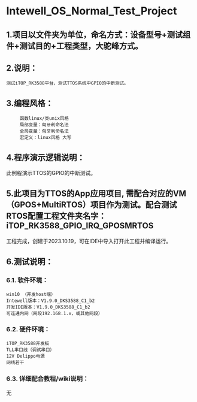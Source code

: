 # Intewell_OS_Normal_Test_Project


## 1.项目以文件夹为单位，命名方式：设备型号+测试组件+测试目的+工程类型，大驼峰方式。

## 2.说明：

    测试iTOP_RK3588平台，测试TTOS系统中GPIO的中断测试。

## 3.编程风格：

         函数linux/类unix风格
         局部变量：匈牙利命名法
         全局变量：匈牙利命名法
         宏定义：linux风格 大写
		 

## 4.程序演示逻辑说明：

此例程演示TTOS的GPIO的中断测试。

## 5.此项目为TTOS的App应用项目, 需配合对应的VM（GPOS+MultiRTOS）项目作为测试。配合测试RTOS配置工程文件夹名字：iTOP_RK3588_GPIO_IRQ_GPOSMRTOS

工程完成，创建于2023.10.19，可在IDE中导入打开此工程并编译运行。


## 6.测试说明：

### 6.1. 软件环境：

	win10 （开发host端）
	Intewell版本：V1.9.0_DKS3588_C1_b2
	开发IDE版本：V1.9.0_DKS3588_C1_b2
	可连通内网（网段192.168.1.x，或其他网段）

	
### 6.2. 硬件环境：

	iTOP_RK3588开发板
	TLL串口线（调试串口）
	12V Delippo电源
	网线若干

	
### 6.3. 详细配合教程/wiki说明：

无

